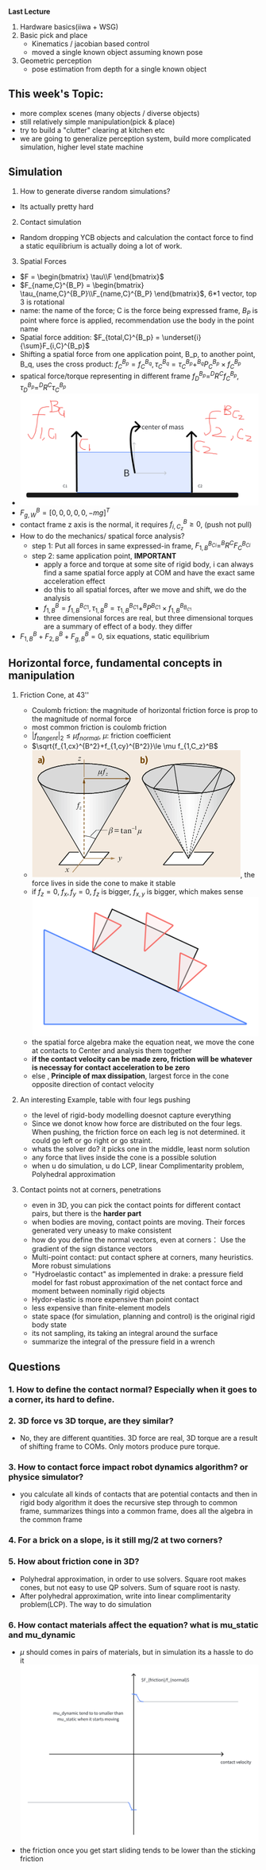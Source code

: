 **Last Lecture** 
1. Hardware basics(iiwa + WSG)
2. Basic pick and place  
   - Kinematics / jacobian based control
   - moved a single known object assuming known pose
3. Geometric perception
   - pose estimation from depth for a single known object

## This week's Topic: 
- more complex scenes (many objects / diverse objects)
- still relatively simple manipulation(pick & place)
- try to build a "clutter" clearing at kitchen etc
- we are going to generalize perception system, build more complicated simulation, higher level state machine

## Simulation
1. How to generate diverse random simulations?
- Its actually pretty hard
2. Contact simulation
- Random dropping YCB objects and calculation the contact force to find a static equilibrium is actually doing a lot of work.
3. Spatial Forces
- $F = \begin{bmatrix}
\tau\\F 
\end{bmatrix}$
- $F_{name,C}^{B_P} = \begin{bmatrix}
\tau_{name,C}^{B_P}\\F_{name,C}^{B_P} 
\end{bmatrix}$, 6*1 vector, top 3 is rotational
- name: the name of the force; C is the force being expressed frame, $B_P$ is point where force is applied, recommendation use the body in the point name
- Spatial force addition: $F_{total,C}^{B_p} = \underset{i}{\sum}F_{i,C}^{B_p}$
- Shifting a spatial force from one application point, B_p, to another point, B_q, uses the cross product:
$f_{C}^{B_p}= f_{C}^{B_q}, \tau_{C}^{B_q}=\tau_{C}^{B_p} + ^{B_q}P_{C}^{B_p}\times f_{C}^{B_p}$
- spatical force/torque representing in different frame
$f_{D}^{B_p}=^{D}R^{C}f_{C}^{B_p}, \tau_{D}^{B_p}=^{D}R^{C}\tau_{C}^{B_p}$
- ![statics](./assets/diagram1.png)
- $F_{g,W}^B = [0,0,0,0,0,-mg ]^T$
- contact frame z axis is the normal, it requires $f_{i,C_z}^B \ge 0$, (push not pull) 
- How to do the mechanics/ spatical force analysis?
   - step 1: Put all forces in same expressed-in frame, $F_{1,B}^{B_{Ci}}=^{B}R^{C}F_{C}^{B_{Ci}}$
   - step 2: same application point, **IMPORTANT**
      - apply a force and torque at some site of rigid body, i can always find a same spatial force apply at COM and have the exact same acceleration effect
      - do this to all spatial forces, after we move and shift, we do the analysis
      - $f_{1,B}^{B}= f_{1,B}^{B_{C1}}, \tau_{1,B}^{B}=\tau_{1,B}^{B_{C1}} + ^{B}P^{B_{C1}}\times f_{1,B}^{B_{B_{C1}}}$
      - three dimensional forces are real, but three dimensional torques are a summary of effect of a body. they differ 
- $F_{1,B}^{B}+F_{2,B}^{B}+F_{g,B}^{B}=0$, six equations, static equilibrium

## Horizontal force, fundamental concepts in manipulation
1. Friction Cone, at 43''
   - Coulomb friction: the magnitude of horizontal friction force is prop to the magnitude of normal force
   - most common friction is coulomb friction
   - $\left| f_{tangent} \right|_2 \le\mu f_{normal}$, $\mu:$ friction coefficient
   - $\sqrt{f_{1,cx}^{B^2}+f_{1,cy}^{B^2}}\le \mu f_{1,C_z}^B$
   - ![frictionCone](./assets/frictionCone.png), the force lives in side the cone to make it stable
   - if $f_z=0$, $f_x, f_y = 0$, $f_z$ is bigger, $f_{x,y}$ is bigger, which makes sense
   ![staticsII](./assets/diagram2.png)
   - the spatial force algebra make the equation neat, we move the cone at contacts to Center and analysis them together
   - **if the contact velocity can be made zero, friction will be whatever is necessay for contact acceleration to be zero**
   - else , **Principle of max dissipation**, largest force in the cone opposite direction of contact velocity

2. An interesting Example, table with four legs pushing
   - the level of rigid-body modelling doesnot capture everything
   - Since we donot know how force are distributed on the four legs. When pushing, the friction force on each leg is not determined. it could go left or go right or go straint.
   - whats the solver do? it picks one in the middle, least norm solution
   - any force that lives inside the cone is a possible solution
   - when u do simulation, u do LCP, linear Complimentarity problem, Polyhedral approximation

3. Contact points not at corners, penetrations
   -  even in 3D, you can pick the contact points for different contact pairs, but there is the **harder part**  
   -  when bodies are moving, contact points are moving. Their forces generated very uneasy to make consistent
   -  how do you define the normal vectors, even at corners： Use the gradient of the sign distance vectors
   -  Multi-point contact: put contact sphere at corners, many heuristics. More robust simulations
   -  "Hydroelastic contact" as implemented in drake: a pressure field model for fast robust approximation of the net contact force and moment between nominally rigid objects
   - Hydor-elastic is more expensive than point contact
   - less expensive than finite-element models
   - state space (for simulation, planning and control) is the original rigid body state
   - its not sampling, its taking an integral around the surface
   - summarize the integral of the pressure field in a wrench

## Questions
### 1. How to define the contact normal? Especially when it goes to a corner, its hard to define.

### 2. 3D force vs 3D torque, are they similar?
- No, they are different quantities. 3D force are real, 3D torque are a result of shifting frame to COMs. Only motors produce pure torque. 

### 3. How to contact force impact robot dynamics algorithm? or physice simulator?
- you calculate all kinds of contacts that are potential contacts and then in rigid body algorithm it does the recursive step through to common frame, summarizes things into a common frame, does all the algebra in the common frame

### 4. For a brick on a slope, is it still mg/2 at two corners?


### 5. How about friction cone in 3D?
- Polyhedral approximation, in order to use solvers. Square root makes cones, but not easy to use QP solvers. Sum of square root is nasty.
- After polyhedral approximation, write into linear complimentarity problem(LCP). The way to do simulation

### 6. How contact materials affect the equation? what is mu_static and mu_dynamic
- $\mu$ should comes in pairs of materials, but in simulation its a hassle to do it
![mu_dynamics vs mu_static](./assets/diagram3.png)
- the friction once you get start sliding tends to be lower than the sticking friction

